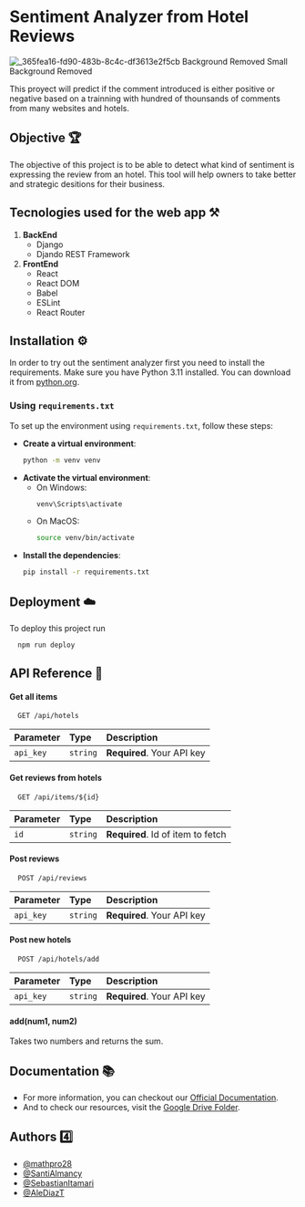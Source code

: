 
# Sentiment Analyzer from Hotel Reviews
![_365fea16-fd90-483b-8c4c-df3613e2f5cb Background Removed Small Background Removed](https://github.com/SantiAlmancy/Analizador-de-Sentimientos/assets/107863034/5d321be2-ea9f-44ef-9d2b-8b8e177ce136)

This proyect will predict if the comment introduced is either positive or negative based on a trainning with hundred of thounsands of comments from many websites and hotels.




## Objective 🏆
The objective of this project is to be able to detect what kind of sentiment is expressing the review from an hotel. This tool will help owners to take better and strategic desitions for their business.

## Tecnologies used for the web app ⚒️
1. **BackEnd**
   - Django
   - Djando REST Framework 
3. **FrontEnd**
   - React
   - React DOM
   - Babel
   - ESLint
   - React Router

## Installation ⚙️
In order to try out the sentiment analyzer first you need to install the requirements.
Make sure you have Python 3.11 installed. You can download it from [python.org](https://www.python.org/downloads/).

### Using `requirements.txt`

To set up the environment using `requirements.txt`, follow these steps:

- **Create a virtual environment**:
   ```sh
   python -m venv venv

- **Activate the virtual environment**:
    - On Windows:
        ```sh
        venv\Scripts\activate
    - On MacOS: 
        ```sh 
        source venv/bin/activate
- **Install the dependencies**:
    ```sh
    pip install -r requirements.txt

## Deployment ☁️

To deploy this project run

```bash
  npm run deploy
```


## API Reference 🤖

#### Get all items

```http
  GET /api/hotels
```

| Parameter | Type     | Description                |
| :-------- | :------- | :------------------------- |
| `api_key` | `string` | **Required**. Your API key |

#### Get reviews from hotels

```http
  GET /api/items/${id}
```

| Parameter | Type     | Description                       |
| :-------- | :------- | :-------------------------------- |
| `id`      | `string` | **Required**. Id of item to fetch |

#### Post reviews

```http
  POST /api/reviews
```

| Parameter | Type     | Description                |
| :-------- | :------- | :------------------------- |
| `api_key` | `string` | **Required**. Your API key |

#### Post new hotels

```http
  POST /api/hotels/add
```

| Parameter | Type     | Description                |
| :-------- | :------- | :------------------------- |
| `api_key` | `string` | **Required**. Your API key |


#### add(num1, num2)

Takes two numbers and returns the sum.


## Documentation 📚

- For more information, you can checkout our [Official Documentation](https://docs.google.com/document/d/1FK-aOhOsSnqMsrD8_Bw9apPNRCgE5sskCMFg69owqPM/edit?usp=sharing).
- And to check our resources, visit the [Google Drive Folder]().


## Authors 4️⃣

- [@mathpro28](https://github.com/mathpro28)
- [@SantiAlmancy](https://github.com/SantiAlmancy)
- [@SebastianItamari](https://github.com/SebastianItamari)
- [@AleDiazT](https://github.com/AleDiazT)

